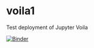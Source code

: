 # voila1
 Test deployment of Jupyter Voila


[![Binder](https://mybinder.org/badge_logo.svg)](https://mybinder.org/v2/gh/schillere/voila1.git/master?urlpath=%2Fvoila%2Frender%2Fnotebook_to_deploy.ipynb)
